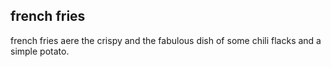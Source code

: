## french fries
french fries aere the crispy and the fabulous dish of some chili flacks and a simple potato.
